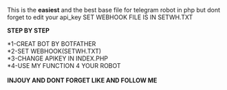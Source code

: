 This is the **easiest** and the best base file for telegram robot in php but dont forget to edit your api_key
SET WEBHOOK FILE IS IN SETWH.TXT


**STEP BY STEP**

*1-CREAT BOT BY BOTFATHER </BR>
*2-SET WEBHOOK(SETWH.TXT) </BR>
*3-CHANGE APIKEY IN INDEX.PHP</BR>
*4-USE MY FUNCTION 4 YOUR ROBOT</BR>
</BR>
******INJOUY AND DONT FORGET LIKE AND FOLLOW ME******
